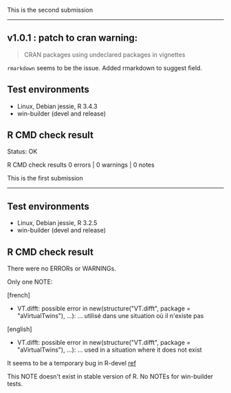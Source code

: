 This is the second submission

----------------------------------------------------------------

## v1.0.1 : patch to cran warning:

>CRAN packages using undeclared packages in vignettes

`rmarkdown` seems to be the issue. Added rmarkdown to suggest field.

## Test environments

* Linux, Debian jessie, R 3.4.3
* win-builder (devel and release)


## R CMD check result

Status: OK

R CMD check results
0 errors | 0 warnings | 0 notes







This is the first submission

----------------------------------------------------------------

## Test environments

* Linux, Debian jessie, R 3.2.5
* win-builder (devel and release)


## R CMD check result

There were no ERRORs or WARNINGs.

Only one NOTE:

[french]
* VT.difft: possible error in new(structure("VT.difft", package = "aVirtualTwins"), ...): ... utilisé dans une situation où il n'existe pas

[english]
* VT.difft: possible error in new(structure("VT.difft", package = "aVirtualTwins"), ...): ... used in a situation where it does not exist

It seems to be a temporary bug in R-devel [ref](http://r.789695.n4.nabble.com/R-CMD-check-quot-quot-used-in-a-situation-where-it-does-not-exist-td4701779.html)

This NOTE doesn't exist in stable version of R. No NOTEs for win-builder tests.

